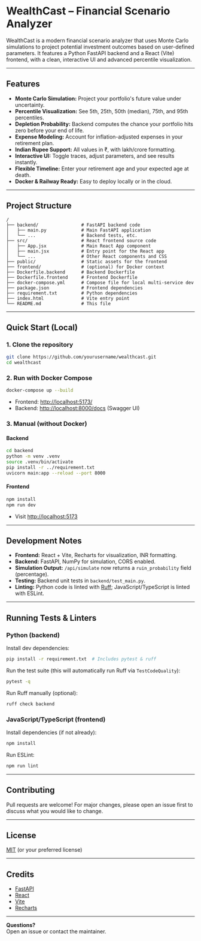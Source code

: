 # WealthCast – Financial Scenario Analyzer

WealthCast is a modern financial scenario analyzer that uses Monte Carlo simulations to project potential investment outcomes based on user-defined parameters. It features a Python FastAPI backend and a React (Vite) frontend, with a clean, interactive UI and advanced percentile visualization.

---

## Features

- **Monte Carlo Simulation:** Project your portfolio's future value under uncertainty.
- **Percentile Visualization:** See 5th, 25th, 50th (median), 75th, and 95th percentiles.
- **Depletion Probability:** Backend computes the chance your portfolio hits zero before your end of life.
- **Expense Modeling:** Account for inflation-adjusted expenses in your retirement plan.
- **Indian Rupee Support:** All values in ₹, with lakh/crore formatting.
- **Interactive UI:** Toggle traces, adjust parameters, and see results instantly.
- **Flexible Timeline:** Enter your retirement age and your expected age at death.
- **Docker & Railway Ready:** Easy to deploy locally or in the cloud.

---

## Project Structure

```
/
├── backend/                # FastAPI backend code
│   ├── main.py             # Main FastAPI application
│   └── ...                 # Backend tests, etc.
├── src/                    # React frontend source code
│   ├── App.jsx             # Main React App component
│   ├── main.jsx            # Entry point for the React app
│   └── ...                 # Other React components and CSS
├── public/                 # Static assets for the frontend
├── frontend/               # (optional) for Docker context
├── Dockerfile.backend      # Backend Dockerfile
├── Dockerfile.frontend     # Frontend Dockerfile
├── docker-compose.yml      # Compose file for local multi-service dev
├── package.json            # Frontend dependencies
├── requirement.txt         # Python dependencies
├── index.html              # Vite entry point
└── README.md               # This file
```

---

## Quick Start (Local)

### 1. **Clone the repository**
```bash
git clone https://github.com/yourusername/wealthcast.git
cd wealthcast
```

### 2. **Run with Docker Compose**
```bash
docker-compose up --build
```
- Frontend: [http://localhost:5173/](http://localhost:5173/)
- Backend: [http://localhost:8000/docs](http://localhost:8000/docs) (Swagger UI)

### 3. **Manual (without Docker)**
#### Backend
```bash
cd backend
python -m venv .venv
source .venv/bin/activate
pip install -r ../requirement.txt
uvicorn main:app --reload --port 8000
```
#### Frontend
```bash
npm install
npm run dev
```
- Visit [http://localhost:5173](http://localhost:5173)

---

## Development Notes

- **Frontend:** React + Vite, Recharts for visualization, INR formatting.
- **Backend:** FastAPI, NumPy for simulation, CORS enabled.
- **Simulation Output:** `/api/simulate` now returns a `ruin_probability` field (percentage).
- **Testing:** Backend unit tests in `backend/test_main.py`.
- **Linting:** Python code is linted with [Ruff](https://github.com/astral-sh/ruff); JavaScript/TypeScript is linted with ESLint.

---

## Running Tests & Linters

### Python (backend)

Install dev dependencies:

```bash
pip install -r requirement.txt  # Includes pytest & ruff
```

Run the test suite (this will automatically run Ruff via `TestCodeQuality`):

```bash
pytest -q
```

Run Ruff manually (optional):

```bash
ruff check backend
```

### JavaScript/TypeScript (frontend)

Install dependencies (if not already):

```bash
npm install
```

Run ESLint:

```bash
npm run lint
```

---

## Contributing

Pull requests are welcome! For major changes, please open an issue first to discuss what you would like to change.

---

## License

[MIT](LICENSE) (or your preferred license)

---

## Credits

- [FastAPI](https://fastapi.tiangolo.com/)
- [React](https://react.dev/)
- [Vite](https://vitejs.dev/)
- [Recharts](https://recharts.org/)

---

**Questions?**  
Open an issue or contact the maintainer.
